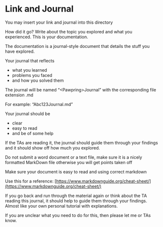 # Link and Journal

You may insert your link and journal into this directory

How did it go? Write about the topic you explored and what you experienced. This is your documentation. 

The documentation is a journal-style document that details the stuff you have explored. 

Your journal that reflects
- what you learned
- problems you faced
- and how you solved them 

The journal will be named “\<Pawpring\>Journal” with the corresponding file extension .md
 
For example: “Abc123Journal.md”

Your journal should be
- clear
- easy to read
- and be of some help

If the TAs are reading it, the journal should guide them through your findings and it should show off how much you explored.

Do not submit a word document or a text file, make sure it is a nicely formatted MarkDown file otherwise you will get points taken off

Make sure your document is easy to read and using correct markdown 

Use this for a reference: [https://www.markdownguide.org/cheat-sheet/](https://www.markdownguide.org/cheat-sheet/)

If you go back and run through the material again or think about the TA reading this journal, it should help to guide them through your findings. Almost like your own personal tutorial with explanations. 

If you are unclear what you need to do for this, then please let me or TAs know. 

